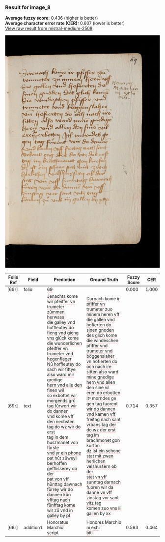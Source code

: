 ### Result for image_8
**Average fuzzy score:** 0.436 (higher is better)<br>**Average character error rate (CER):** 0.607 (lower is better)<br>[View raw result from mistral-medium-2508](https://github.com/RISE-UNIBAS/humanities_data_benchmark/blob/main/results/2025-10-24/T0295/request_T0295_image_8.json)

<img src="https://github.com/RISE-UNIBAS/humanities_data_benchmark/blob/main/benchmarks/medieval_manuscripts/images/image_8.jpg?raw=true" alt="image_8" width="800px">

<style>
.diff { text-decoration: underline; text-decoration-color: #ffcccc; text-decoration-style: wavy; }
</style>

| Folio Ref | Field | Prediction | Ground Truth | Fuzzy Score | CER |
|-----------|-------|------------|--------------|-------------|-----|
| [69r] | folio | <span class="diff">69</span> |  | 0.000 | 1.000 |
| [69r] | text | <span class="diff">Jenachts</span> kome wi<span class="diff">r</span> pf<span class="diff">eiffer vn<br>trumeter zůmmen her</span>wa<span class="diff">ss<br> die galley vnd hoffleutey do<br>fieng vnd gieng vns glůc</span>k k<span class="diff">ome<br> die </span>w<span class="diff">underlichen pfeiffer vn<br>trumeter vnd hegenflager<br>Nů hoffleutey do sach</span> wir <span class="diff">fittye<br>also ward mir gredige<br>hern vnd alle den finen wil<br>so exbottet wir morgends grů<br>tag fůrwert wir do dannen<br>vnd</span> kome<span class="diff"> vff den nechsten<br> tag do wz wir do erst<br>tag in dem huszmanet von fůrste<br>vnd yr ein phone pat hůt zůweyl<br>berhoffen gefflisserey ob der<br>pat von vff hůnttag dawnach<br>fůrrey wir do dannen kůn<br>vfftag nach fůnfftag kome<br>wir zů vnd in galley</span> by <span class="diff">pſ</span> | <span class="diff">Darnach</span> kome <span class="diff">ir pfiffer vn<br> trumeter zuo minem heren vff<br> die gallen vnd hofierten do<br> sinen gnoden des glich kome<br> die </span>wi<span class="diff">ndeschen</span> pf<span class="diff">iffer vnd<br> trumeter vnd böggenslaher<br> vn hofierten do och nach ire<br> sitten also </span>wa<span class="diff">rd mine gnedige<br> hern vnd allen den sine vil<br> eren do erbotten Itꝰ morndes ge<br> gen tag fuorent wir do dannen<br> vnd </span>k<span class="diff">amen vff freitag nach sant<br> vrbans tag der do wz der erst<br> tag im brachmonet gon</span> k<span class="diff">urfon<br> dz ist ein schone stat mit z</span>w<span class="diff">en<br> herlichen velshursern ob der<br> stat vn vff sunntag darnach<br> fuoren</span> wir <span class="diff">da danne vn vff<br> zinstag vor sant vitz tag<br></span> kome<span class="diff">n zuo vns iii gallen</span> by <span class="diff">xx</span> | 0.714 | 0.357 |
| [69r] | addition1 | Honor<span class="diff">atu</span>s<span class="diff"><br></span>Marchio<br><span class="diff">scr</span>i<span class="diff">p</span>t | Honor<span class="diff">e</span>s<span class="diff"> </span>Marchio<br><span class="diff"> n</span>i<span class="diff"> exhi<br> bi</span>t<span class="diff">i</span> | 0.593 | 0.464 |
